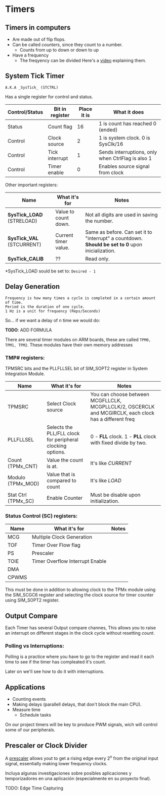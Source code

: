 # Timers 

## Timers in computers

* Are made out of flip flops.
* Can be called *counters*, since they count to a number.
    * Counts from up to down or down to up
* Have a frequency
    * The freqyency can be divided
Here's a [video](https://www.youtube.com/watch?v=aLCUDv_fgoU) explaining them.

## System Tick Timer

    A.K.A _SysTick_ (STCTRL)

Has a single register for control and status.

|Control/Status |Bit in register|Place it is | What it does              |
|---------------|---------------|------------|---------------------------|
|Status         |Count flag     | 16 | 1 is count has reached 0 (ended)  |
|Control        |Clock source   | 2  | 1 is system clock. 0 is SysClk/16 |
|Control        |Tick interrupt | 1  | Sends interruptions, only when CtrlFlag is also 1 |
|Control        |Timer enable   | 0  | Enables source signal from clock  |

Other important registers:

| Name              | What it's for         | Notes|
|-------------------|-----------------------|------|
|**SysTick_LOAD** (STRELOAD)  |Value to count down.   | Not all digits are used in saving the number. |
|**SysTick_VAL** (STCURRENT) |Current timer value.   | Same as before. Can set it to "interrupt" a countdown. **Should be set to 0** upon inicialization. |
|**SysTick_CALIB**  |??          | Read only. 

*SysTick_LOAD sould be set to: `Desired - 1`

## Delay Generation

    Frequency is how many times a cycle is completed in a certain amount of time. 
    Period is the duration of one cycle. 
    1 Hz is a unit for frequency (Reps/Seconds)

So... if we want a delay of n time we would do:

**TODO**: ADD FORMULA

There are several timer modules on ARM boards, these are called `TPM0, TPM1, TPM2`. These modules have their own memory addresses 

### TMP# registers:

TPMSRC bits and the PLLFLLSEL bit of SIM_SOPT2 register in System Integration Module.

| Name              | What it's for         | Notes|
|-------------------|-----------------------|------|
| TPMSRC            | Select Clock source   | You can choose between MCGFLLCLK, MCGPLLCLK/2, OSCERCLK and MCGIRCLK, each clock has a different freq|
| PLLFLLSEL         | Selects the PLL/FLL clock for peripheral clocking options.| 0 - **FLL** clock. 1 - **PLL** clock with fixed divide by two.|
| Count (TPMx_CNT)  | Value the count is at.| It's like *CURRENT* |
| Modulo (TPMx_MOD) | Value that is compared to count| It's like *LOAD* |
| Stat Ctrl (TPMx_SC)| Enable Counter | Must be disable upon initialization.

### Status Control (SC) registers:
| Name              | What it's for         | Notes|
|-------------------|-----------------------|------|
| MCG               | Multiple Clock Generation
| TOF               | Timer Over Flow flag
| PS                | Prescaler
| TOIE              | Timer Overflow Interrupt Enable
| DMA               |
| CPWMS             |

This must be done in addition to allowing clock to the TPMx module using the SIM_SCGC6 register and selecting the clock source for timer counter using SIM_SOPT2 register.

## Output Compare

Each Timer has several Output compare channes, This allows you to raise an interrupt on different stages in the clock cycle without resetting _count_.

### Polling vs Interruptions:

Polling is a practice where you have to go to the register and read it each time to see if the timer has compleated it's count. 

Later on we'll see how to do it with interruptions.

## Applications

* Counting events
* Making delays (parallell delays, that don't block the main CPU).
* Measure time 
    * Schedule tasks

On our project timers will be key to produce PWM signals, wich will control some of our peripherals. 

## Prescaler or Clock Divider

A [prescaler](https://www.youtube.com/watch?v=wOeRTo55BCE) allows yout to get a rising edge every $`2^n`$ from the original input signal, essentially making lower frequency clocks.

Incluya algunas investigaciones sobre posibles aplicaciones y temporizadores en una aplicación (especialmente en su proyecto final).

TODO: Edge Time Capturing